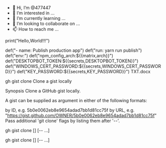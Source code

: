 - 👋 Hi, I’m @477447
- 👀 I’m interested in ...
- 🌱 I’m currently learning ...
- 💞️ I’m looking to collaborate on ...
- 📫 How to reach me ...

<!---
477447/477447 is a ✨ special ✨ repository because its `README.md` (this file) appears on your GitHub profile.
You can click the Preview link to take a look at your changes.
--->print("Hello,World!!!")
def("- name: Publish production app")
def("run: yarn run publish")
def("env:")
    def("npm_config_arch:${{matrix,arch}}")
    def("DESKTOPBOT_TOKEN:${{secrets,DESKTOPBOT_TOKEN}}")
    def("WINDOWS_CERT_PASSWORD:${{secrets,WINDOWS_CERT_PASSWORD}}")
    def("KEY_PASSWORD:${{secrets,KEY_PASSWORD}}")
    TXT.docx
    
gh gist clone
Clone a gist locally

Synopsis
Clone a GitHub gist locally.

A gist can be supplied as argument in either of the following formats:

by ID, e.g. 5b0e0062eb8e9654adad7bb1d81cc75f
by URL, e.g. "https://gist.github.com/OWNER/5b0e0062eb8e9654adad7bb1d81cc75f"
Pass additional 'git clone' flags by listing them after '--'.

gh gist clone <gist> [<directory>] [-- <gitflags>...]
    
gh gist clone <gist> [<directory>] [-- <gitflags>...]
    
